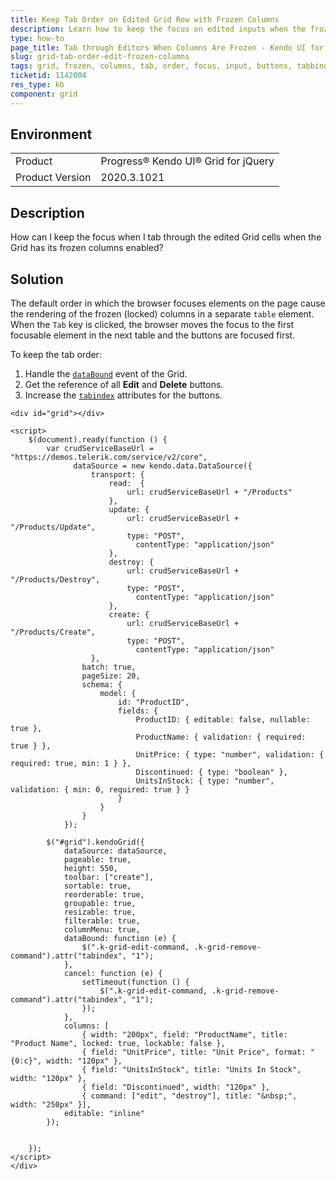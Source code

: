 ```yaml
---
title: Keep Tab Order on Edited Grid Row with Frozen Columns
description: Learn how to keep the focus on edited inputs when the frozen columns functionality of the Kendo UI Grid is enabled.
type: how-to
page_title: Tab through Editors When Columns Are Frozen - Kendo UI for jQuery Data Grid
slug: grid-tab-order-edit-frozen-columns
tags: grid, frozen, columns, tab, order, focus, input, buttons, tabbing, tabindex
ticketid: 1142004
res_type: kb
component: grid
---
```


## Environment

<table>
 <tr>
  <td>Product</td>
  <td>Progress® Kendo UI® Grid for jQuery</td> 
 </tr>
 <tr>
  <td>Product Version</td>
  <td>2020.3.1021</td>
 </tr>
</table>


## Description

How can I keep the focus when I tab through the edited Grid cells when the Grid has its frozen columns enabled?  

## Solution

The default order in which the browser focuses elements on the page cause the rendering of the frozen (locked) columns in a separate `table` element. When the `Tab` key is clicked, the browser moves the focus to the first focusable element in the next table and the buttons are focused first.

To keep the tab order:

1. Handle the [`dataBound`](https://docs.telerik.com/kendo-ui/api/javascript/ui/grid/events/databound) event of the Grid.
1. Get the reference of all **Edit** and **Delete** buttons.
1. Increase the [`tabindex`](https://developer.mozilla.org/en-US/docs/Web/HTML/Global_attributes/tabindex) attributes for the buttons.

```dojo
<div id="grid"></div>

<script>
    $(document).ready(function () {
        var crudServiceBaseUrl = "https://demos.telerik.com/service/v2/core",
              dataSource = new kendo.data.DataSource({
                  transport: {
                      read:  {
                          url: crudServiceBaseUrl + "/Products"
                      },
                      update: {
                          url: crudServiceBaseUrl + "/Products/Update",
                          type: "POST",
                  		    contentType: "application/json"
                      },
                      destroy: {
                          url: crudServiceBaseUrl + "/Products/Destroy",
                          type: "POST",
                  		    contentType: "application/json"
                      },
                      create: {
                          url: crudServiceBaseUrl + "/Products/Create",
                          type: "POST",
                  		    contentType: "application/json"
                  },
                batch: true,
                pageSize: 20,
                schema: {
                    model: {
                        id: "ProductID",
                        fields: {
                            ProductID: { editable: false, nullable: true },
                            ProductName: { validation: { required: true } },
                            UnitPrice: { type: "number", validation: { required: true, min: 1 } },
                            Discontinued: { type: "boolean" },
                            UnitsInStock: { type: "number", validation: { min: 0, required: true } }
                        }
                    }
                }
            });

        $("#grid").kendoGrid({
            dataSource: dataSource,
            pageable: true,
            height: 550,
            toolbar: ["create"],
            sortable: true,
            reorderable: true,
            groupable: true,
            resizable: true,
            filterable: true,
            columnMenu: true,
            dataBound: function (e) {
                $(".k-grid-edit-command, .k-grid-remove-command").attr("tabindex", "1");
            },
            cancel: function (e) {
                setTimeout(function () {
                    $(".k-grid-edit-command, .k-grid-remove-command").attr("tabindex", "1");
                });
            },
            columns: [
                { width: "200px", field: "ProductName", title: "Product Name", locked: true, lockable: false },
                { field: "UnitPrice", title: "Unit Price", format: "{0:c}", width: "120px" },
                { field: "UnitsInStock", title: "Units In Stock", width: "120px" },
                { field: "Discontinued", width: "120px" },
                { command: ["edit", "destroy"], title: "&nbsp;", width: "250px" }],
            editable: "inline"
        });


    });
</script>
</div>
```
